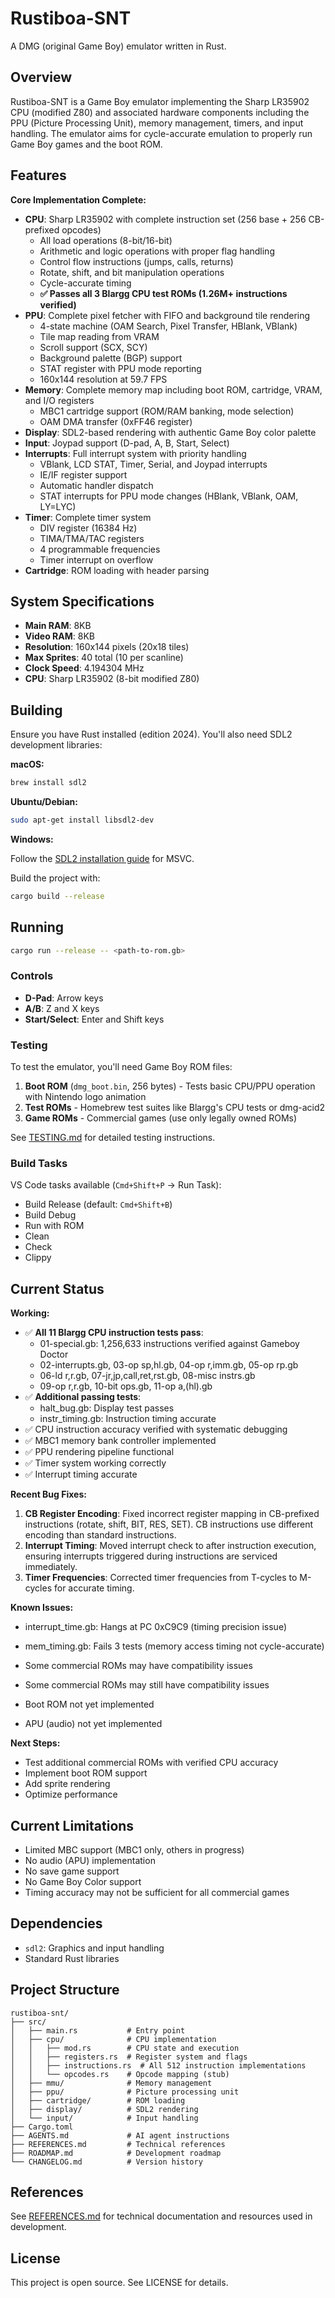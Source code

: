 <!--REMINDER: Read AGENTS.md file before continuing development-->

# Rustiboa-SNT

A DMG (original Game Boy) emulator written in Rust.

## Overview

Rustiboa-SNT is a Game Boy emulator implementing the Sharp LR35902 CPU (modified Z80) and associated hardware components including the PPU (Picture Processing Unit), memory management, timers, and input handling. The emulator aims for cycle-accurate emulation to properly run Game Boy games and the boot ROM.

## Features

**Core Implementation Complete:**

- **CPU**: Sharp LR35902 with complete instruction set (256 base + 256 CB-prefixed opcodes)
  - All load operations (8-bit/16-bit)
  - Arithmetic and logic operations with proper flag handling
  - Control flow instructions (jumps, calls, returns)
  - Rotate, shift, and bit manipulation operations
  - Cycle-accurate timing
  - **✅ Passes all 3 Blargg CPU test ROMs (1.26M+ instructions verified)**
- **PPU**: Complete pixel fetcher with FIFO and background tile rendering
  - 4-state machine (OAM Search, Pixel Transfer, HBlank, VBlank)
  - Tile map reading from VRAM
  - Scroll support (SCX, SCY)
  - Background palette (BGP) support
  - STAT register with PPU mode reporting
  - 160x144 resolution at 59.7 FPS
- **Memory**: Complete memory map including boot ROM, cartridge, VRAM, and I/O registers
  - MBC1 cartridge support (ROM/RAM banking, mode selection)
  - OAM DMA transfer (0xFF46 register)
- **Display**: SDL2-based rendering with authentic Game Boy color palette
- **Input**: Joypad support (D-pad, A, B, Start, Select)
- **Interrupts**: Full interrupt system with priority handling
  - VBlank, LCD STAT, Timer, Serial, and Joypad interrupts
  - IE/IF register support
  - Automatic handler dispatch
  - STAT interrupts for PPU mode changes (HBlank, VBlank, OAM, LY=LYC)
- **Timer**: Complete timer system
  - DIV register (16384 Hz)
  - TIMA/TMA/TAC registers
  - 4 programmable frequencies
  - Timer interrupt on overflow
- **Cartridge**: ROM loading with header parsing

## System Specifications

- **Main RAM**: 8KB
- **Video RAM**: 8KB
- **Resolution**: 160x144 pixels (20x18 tiles)
- **Max Sprites**: 40 total (10 per scanline)
- **Clock Speed**: 4.194304 MHz
- **CPU**: Sharp LR35902 (8-bit modified Z80)

## Building

Ensure you have Rust installed (edition 2024). You'll also need SDL2 development libraries:

**macOS:**

```bash
brew install sdl2
```

**Ubuntu/Debian:**

```bash
sudo apt-get install libsdl2-dev
```

**Windows:**

Follow the [SDL2 installation guide](https://github.com/Rust-SDL2/rust-sdl2#windows-msvc) for MSVC.

Build the project with:

```bash
cargo build --release
```

## Running

```bash
cargo run --release -- <path-to-rom.gb>
```

### Controls

- **D-Pad**: Arrow keys
- **A/B**: Z and X keys
- **Start/Select**: Enter and Shift keys

### Testing

To test the emulator, you'll need Game Boy ROM files:

1. **Boot ROM** (`dmg_boot.bin`, 256 bytes) - Tests basic CPU/PPU operation with Nintendo logo animation
2. **Test ROMs** - Homebrew test suites like Blargg's CPU tests or dmg-acid2
3. **Game ROMs** - Commercial games (use only legally owned ROMs)

See [TESTING.md](refs/TESTING.md) for detailed testing instructions.

### Build Tasks

VS Code tasks available (`Cmd+Shift+P` → Run Task):

- Build Release (default: `Cmd+Shift+B`)
- Build Debug
- Run with ROM
- Clean
- Check
- Clippy

## Current Status

**Working:**

- ✅ **All 11 Blargg CPU instruction tests pass**:
  - 01-special.gb: 1,256,633 instructions verified against Gameboy Doctor
  - 02-interrupts.gb, 03-op sp,hl.gb, 04-op r,imm.gb, 05-op rp.gb
  - 06-ld r,r.gb, 07-jr,jp,call,ret,rst.gb, 08-misc instrs.gb
  - 09-op r,r.gb, 10-bit ops.gb, 11-op a,(hl).gb
- ✅ **Additional passing tests**:
  - halt_bug.gb: Display test passes
  - instr_timing.gb: Instruction timing accurate
- ✅ CPU instruction accuracy verified with systematic debugging
- ✅ MBC1 memory bank controller implemented
- ✅ PPU rendering pipeline functional
- ✅ Timer system working correctly
- ✅ Interrupt timing accurate

**Recent Bug Fixes:**

1. **CB Register Encoding**: Fixed incorrect register mapping in CB-prefixed instructions (rotate, shift, BIT, RES, SET). CB instructions use different encoding than standard instructions.
2. **Interrupt Timing**: Moved interrupt check to after instruction execution, ensuring interrupts triggered during instructions are serviced immediately.
3. **Timer Frequencies**: Corrected timer frequencies from T-cycles to M-cycles for accurate timing.

**Known Issues:**

- interrupt_time.gb: Hangs at PC 0xC9C9 (timing precision issue)
- mem_timing.gb: Fails 3 tests (memory access timing not cycle-accurate)
- Some commercial ROMs may have compatibility issues

- Some commercial ROMs may still have compatibility issues
- Boot ROM not yet implemented
- APU (audio) not yet implemented

**Next Steps:**

- Test additional commercial ROMs with verified CPU accuracy
- Implement boot ROM support
- Add sprite rendering
- Optimize performance

## Current Limitations

- Limited MBC support (MBC1 only, others in progress)
- No audio (APU) implementation
- No save game support
- No Game Boy Color support
- Timing accuracy may not be sufficient for all commercial games

## Dependencies

- `sdl2`: Graphics and input handling
- Standard Rust libraries

## Project Structure

```text
rustiboa-snt/
├── src/
│   ├── main.rs           # Entry point
│   ├── cpu/              # CPU implementation
│   │   ├── mod.rs        # CPU state and execution
│   │   ├── registers.rs  # Register system and flags
│   │   ├── instructions.rs  # All 512 instruction implementations
│   │   └── opcodes.rs    # Opcode mapping (stub)
│   ├── mmu/              # Memory management
│   ├── ppu/              # Picture processing unit
│   ├── cartridge/        # ROM loading
│   ├── display/          # SDL2 rendering
│   └── input/            # Input handling
├── Cargo.toml
├── AGENTS.md             # AI agent instructions
├── REFERENCES.md         # Technical references
├── ROADMAP.md            # Development roadmap
└── CHANGELOG.md          # Version history
```

## References

See [REFERENCES.md](REFERENCES.md) for technical documentation and resources used in development.

## License

This project is open source. See LICENSE for details.
